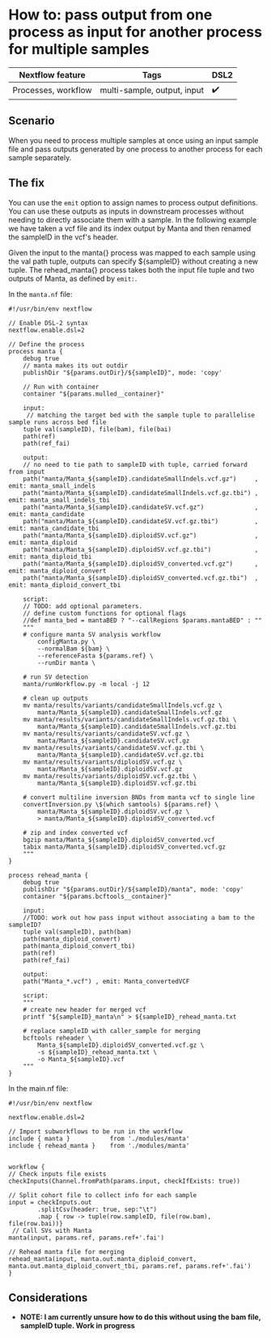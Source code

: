# How to: pass output from one process as input for another process for multiple samples

|Nextflow feature     |Tags                                   |DSL2             |
|---------------------|---------------------------------------|-----------------|
| Processes, workflow |multi-sample, output, input |:heavy_check_mark:|

## Scenario  

When you need to process multiple samples at once using an input sample file and pass outputs generated by one process to another process for each sample separately.  

## The fix

You can use the `emit` option to assign names to process output definitions. You can use these outputs as inputs in downstream processes without needing to directly associate them with a sample. In the following example we have taken a vcf file and its index output by Manta and then renamed the sampleID in the vcf's header. 

Given the input to the manta{} process was mapped to each sample using the val path tuple, outputs can specify ${sampleID} without creating a new tuple. The rehead_manta{} process takes both the input file tuple and two outputs of Manta, as defined by `emit:`.

In the `manta.nf` file:  
```
#!/usr/bin/env nextflow

// Enable DSL-2 syntax
nextflow.enable.dsl=2

// Define the process
process manta {
	debug true
	// manta makes its out outdir
	publishDir "${params.outDir}/${sampleID}", mode: 'copy'

    // Run with container
	container "${params.mulled__container}"
	
	input:
	 // matching the target bed with the sample tuple to parallelise sample runs across bed file
	tuple val(sampleID), file(bam), file(bai)
	path(ref)
	path(ref_fai)

	output:
	// no need to tie path to sampleID with tuple, carried forward from input
	path("manta/Manta_${sampleID}.candidateSmallIndels.vcf.gz")  	, emit: manta_small_indels
    path("manta/Manta_${sampleID}.candidateSmallIndels.vcf.gz.tbi")	, emit: manta_small_indels_tbi
    path("manta/Manta_${sampleID}.candidateSV.vcf.gz")             	, emit: manta_candidate
    path("manta/Manta_${sampleID}.candidateSV.vcf.gz.tbi")         	, emit: manta_candidate_tbi
    path("manta/Manta_${sampleID}.diploidSV.vcf.gz")               	, emit: manta_diploid
    path("manta/Manta_${sampleID}.diploidSV.vcf.gz.tbi")           	, emit: manta_diploid_tbi
	path("manta/Manta_${sampleID}.diploidSV_converted.vcf.gz")		, emit: manta_diploid_convert
	path("manta/Manta_${sampleID}.diploidSV_converted.vcf.gz.tbi")	, emit: manta_diploid_convert_tbi

	script:
	// TODO: add optional parameters. 
	// define custom functions for optional flags
	//def manta_bed = mantaBED ? "--callRegions $params.mantaBED" : ""
	"""
	# configure manta SV analysis workflow
		configManta.py \
		--normalBam ${bam} \
		--referenceFasta ${params.ref} \
		--runDir manta \

	# run SV detection 
	manta/runWorkflow.py -m local -j 12

	# clean up outputs
	mv manta/results/variants/candidateSmallIndels.vcf.gz \
		manta/Manta_${sampleID}.candidateSmallIndels.vcf.gz
	mv manta/results/variants/candidateSmallIndels.vcf.gz.tbi \
		manta/Manta_${sampleID}.candidateSmallIndels.vcf.gz.tbi
	mv manta/results/variants/candidateSV.vcf.gz \
		manta/Manta_${sampleID}.candidateSV.vcf.gz
	mv manta/results/variants/candidateSV.vcf.gz.tbi \
		manta/Manta_${sampleID}.candidateSV.vcf.gz.tbi
	mv manta/results/variants/diploidSV.vcf.gz \
		manta/Manta_${sampleID}.diploidSV.vcf.gz
	mv manta/results/variants/diploidSV.vcf.gz.tbi \
		manta/Manta_${sampleID}.diploidSV.vcf.gz.tbi
	
	# convert multiline inversion BNDs from manta vcf to single line
	convertInversion.py \$(which samtools) ${params.ref} \
		manta/Manta_${sampleID}.diploidSV.vcf.gz \
		> manta/Manta_${sampleID}.diploidSV_converted.vcf

	# zip and index converted vcf
	bgzip manta/Manta_${sampleID}.diploidSV_converted.vcf
	tabix manta/Manta_${sampleID}.diploidSV_converted.vcf.gz
	"""
} 

process rehead_manta {
	debug true 
	publishDir "${params.outDir}/${sampleID}/manta", mode: 'copy'
	container "${params.bcftools__container}"

	input:
	//TODO: work out how pass input without associating a bam to the sampleID?
	tuple val(sampleID), path(bam)
	path(manta_diploid_convert) 
	path(manta_diploid_convert_tbi)
	path(ref)
	path(ref_fai)
		
	output:
	path("Manta_*.vcf")	, emit: Manta_convertedVCF	
		
	script:
	"""
	# create new header for merged vcf
	printf "${sampleID}_manta\n" > ${sampleID}_rehead_manta.txt

	# replace sampleID with caller_sample for merging 	
	bcftools reheader \
		Manta_${sampleID}.diploidSV_converted.vcf.gz \
		-s ${sampleID}_rehead_manta.txt \
		-o Manta_${sampleID}.vcf
	"""
}
```

In the main.nf file: 
```
#!/usr/bin/env nextflow

nextflow.enable.dsl=2

// Import subworkflows to be run in the workflow
include { manta }           from './modules/manta'
include { rehead_manta }    from './modules/manta'


workflow {
// Check inputs file exists
checkInputs(Channel.fromPath(params.input, checkIfExists: true))
  
// Split cohort file to collect info for each sample
input = checkInputs.out
        .splitCsv(header: true, sep:"\t")
        .map { row -> tuple(row.sampleID, file(row.bam), file(row.bai))}
 // Call SVs with Manta  
manta(input, params.ref, params.ref+'.fai')
	
// Rehead manta file for merging 
rehead_manta(input, manta.out.manta_diploid_convert, manta.out.manta_diploid_convert_tbi, params.ref, params.ref+'.fai')
}

```

## Considerations 

- **NOTE: I am currently unsure how to do this without using the bam file, sampleID tuple. Work in progress** 

